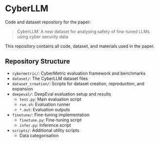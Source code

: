 # CyberLLM

Code and dataset repository for the paper:
> CyberLLM: A new dataset for analysing safety of fine-tuned LLMs using cyber security data

This repository contains all code, dataset, and materials used in the paper.
## Repository Structure

* `cybermetric/`: CyberMetric evaluation framework and benchmarks
* `dataset/`: The CyberLLM dataset files
* `dataset_creation/`: Scripts for dataset creation, reproduction, and expansion
* `deepeval/`: DeepEval evaluation setup and results
  - `test.py`: Main evaluation script
  - `run.sh`: Evaluation runner
  - `*.out`: Evaluation outputs
* `finetune/`: Fine-tuning implementation
  - `finetune.py`: Fine-tuning script
  - `infer.py`: Inference script
* `scripts/`: Additional utility scripts
  - Data categorisation
